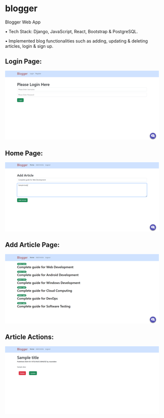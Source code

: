 # blogger

Blogger Web App

• Tech Stack: Django, JavaScript, React, Bootstrap & PostgreSQL.

• Implemented blog functionalities such as adding, updating & deleting articles, login & sign up.


## Login Page:

![Login Page](https://github.com/bbazwalt/blogger/blob/main/screenshots/login-page.png)

## Home Page:

![Home Page](https://github.com/bbazwalt/blogger/blob/main/screenshots/home-page.png)

## Add Article Page:

![Add Article Page](https://github.com/bbazwalt/blogger/blob/main/screenshots/add-article-page.png)

## Article Actions:

![Article Actions](https://github.com/bbazwalt/blogger/blob/main/screenshots/article-actions.png)
